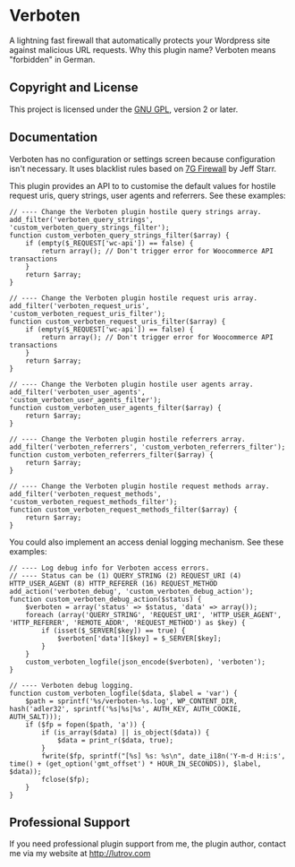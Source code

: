 # Verboten

A lightning fast firewall that automatically protects your Wordpress site against malicious URL requests. Why this plugin name? Verboten means "forbidden" in German.

## Copyright and License

This project is licensed under the [GNU GPL](http://www.gnu.org/licenses/old-licenses/gpl-2.0.html), version 2 or later.

## Documentation

Verboten has no configuration or settings screen because configuration isn't necessary. It uses blacklist rules based on [7G Firewall](https://perishablepress.com/7g-firewall/) by Jeff Starr.

This plugin provides an API to to customise the default values for hostile request uris, query strings, user agents and referrers. See these examples:

	// ---- Change the Verboten plugin hostile query strings array.
	add_filter('verboten_query_strings', 'custom_verboten_query_strings_filter');
	function custom_verboten_query_strings_filter($array) {
		if (empty($_REQUEST['wc-api']) == false) {
			return array(); // Don't trigger error for Woocommerce API transactions
		}
		return $array;
	}

	// ---- Change the Verboten plugin hostile request uris array.
	add_filter('verboten_request_uris', 'custom_verboten_request_uris_filter');
	function custom_verboten_request_uris_filter($array) {
		if (empty($_REQUEST['wc-api']) == false) {
			return array(); // Don't trigger error for Woocommerce API transactions
		}
		return $array;
	}

	// ---- Change the Verboten plugin hostile user agents array.
	add_filter('verboten_user_agents', 'custom_verboten_user_agents_filter');
	function custom_verboten_user_agents_filter($array) {
		return $array;
	}

	// ---- Change the Verboten plugin hostile referrers array.
	add_filter('verboten_referrers', 'custom_verboten_referrers_filter');
	function custom_verboten_referrers_filter($array) {
		return $array;
	}

	// ---- Change the Verboten plugin hostile request methods array.
	add_filter('verboten_request_methods', 'custom_verboten_request_methods_filter');
	function custom_verboten_request_methods_filter($array) {
		return $array;
	}


You could also implement an access denial logging mechanism. See these examples:

	// ---- Log debug info for Verboten access errors.
	// ---- Status can be (1) QUERY_STRING (2) REQUEST_URI (4) HTTP_USER_AGENT (8) HTTP_REFERER (16) REQUEST_METHOD
	add_action('verboten_debug', 'custom_verboten_debug_action');
	function custom_verboten_debug_action($status) {
		$verboten = array('status' => $status, 'data' => array());
		foreach (array('QUERY_STRING', 'REQUEST_URI', 'HTTP_USER_AGENT', 'HTTP_REFERER', 'REMOTE_ADDR', 'REQUEST_METHOD') as $key) {
			if (isset($_SERVER[$key]) == true) {
				$verboten['data'][$key] = $_SERVER[$key];
			}
		}
		custom_verboten_logfile(json_encode($verboten), 'verboten');
	}

	// ---- Verboten debug logging.
	function custom_verboten_logfile($data, $label = 'var') {
		$path = sprintf('%s/verboten-%s.log', WP_CONTENT_DIR, hash('adler32', sprintf('%s|%s|%s', AUTH_KEY, AUTH_COOKIE, AUTH_SALT)));
		if ($fp = fopen($path, 'a')) {
			if (is_array($data) || is_object($data)) {
				$data = print_r($data, true);
			}
			fwrite($fp, sprintf("[%s] %s: %s\n", date_i18n('Y-m-d H:i:s', time() + (get_option('gmt_offset') * HOUR_IN_SECONDS)), $label, $data));
			fclose($fp);
		}
	}

## Professional Support

If you need professional plugin support from me, the plugin author, contact me via my website at http://lutrov.com
